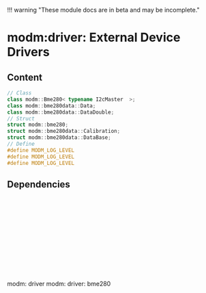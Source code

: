 !!! warning "These module docs are in beta and may be incomplete."

# modm:driver: External Device Drivers



## Content

```cpp
// Class
class modm::Bme280< typename I2cMaster  >;
class modm::bme280data::Data;
class modm::bme280data::DataDouble;
// Struct
struct modm::bme280;
struct modm::bme280data::Calibration;
struct modm::bme280data::DataBase;
// Define
#define MODM_LOG_LEVEL
#define MODM_LOG_LEVEL
#define MODM_LOG_LEVEL
```
## Dependencies

<?xml version="1.0" encoding="UTF-8" standalone="no"?>
<!DOCTYPE svg PUBLIC "-//W3C//DTD SVG 1.1//EN"
 "http://www.w3.org/Graphics/SVG/1.1/DTD/svg11.dtd">
<!-- Generated by graphviz version 2.40.1 (20161225.0304)
 -->
<!-- Title: modm:driver Pages: 1 -->
<svg width="69pt" height="135pt"
 viewBox="0.00 0.00 69.00 135.00" xmlns="http://www.w3.org/2000/svg" xmlns:xlink="http://www.w3.org/1999/xlink">
<g id="graph0" class="graph" transform="scale(1 1) rotate(0) translate(4 131)">
<title>modm:driver</title>
<polygon fill="#ffffff" stroke="transparent" points="-4,4 -4,-131 65,-131 65,4 -4,4"/>
<!-- modm_driver -->
<g id="node1" class="node">
<title>modm_driver</title>
<polygon fill="#d3d3d3" stroke="#000000" stroke-width="2" points="58.5,-127 2.5,-127 2.5,-89 58.5,-89 58.5,-127"/>
<text text-anchor="middle" x="30.5" y="-111.8" font-family="Times,serif" font-size="14.00" fill="#000000">modm:</text>
<text text-anchor="middle" x="30.5" y="-96.8" font-family="Times,serif" font-size="14.00" fill="#000000">driver</text>
</g>
<!-- modm_driver_bme280 -->
<g id="node2" class="node">
<title>modm_driver_bme280</title>
<g id="a_node2"><a xlink:href="../modm-driver-bme280" xlink:title="modm:&#10;driver:&#10;bme280">
<polygon fill="#d3d3d3" stroke="#000000" points="61,-53 0,-53 0,0 61,0 61,-53"/>
<text text-anchor="middle" x="30.5" y="-37.8" font-family="Times,serif" font-size="14.00" fill="#000000">modm:</text>
<text text-anchor="middle" x="30.5" y="-22.8" font-family="Times,serif" font-size="14.00" fill="#000000">driver:</text>
<text text-anchor="middle" x="30.5" y="-7.8" font-family="Times,serif" font-size="14.00" fill="#000000">bme280</text>
</a>
</g>
</g>
<!-- modm_driver_bme280&#45;&gt;modm_driver -->
<g id="edge1" class="edge">
<title>modm_driver_bme280&#45;&gt;modm_driver</title>
<path fill="none" stroke="#000000" d="M30.5,-53.1861C30.5,-61.3465 30.5,-70.3646 30.5,-78.6895"/>
<polygon fill="#000000" stroke="#000000" points="27.0001,-78.7469 30.5,-88.7469 34.0001,-78.747 27.0001,-78.7469"/>
</g>
</g>
</svg>

